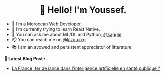 
<h1 align="center"> 👋 Hello! I'm Youssef.
</h1>

<ul>
  
  <li>🤖 I’m a Moroccan Web Developer.</li>
  <li>📱 I’m currently trying to learn React Native.</li>
  <li>💬 You can ask me about ML/DL and Python, <a href="https://www.kaggle.com/youssefkizou">@kaggle</a></li>
  <li>📫 You can reach me on <a href="https://www.kizou.org">@kizou.org</a></li>
  <li>📚 I am an avowed and persistent appreciator of litterature</li>

</ul>

<b>📕 Latest Blog Post :</b>

<ul>

  <li><a href="https://www.latribune.fr/opinions/tribunes/la-france-fer-de-lance-dans-l-intelligence-artificielle-en-sante-publique-802694.html">La France, fer de lance dans l'intelligence artificielle en santé publique ?</a></li>
  
</ul>
